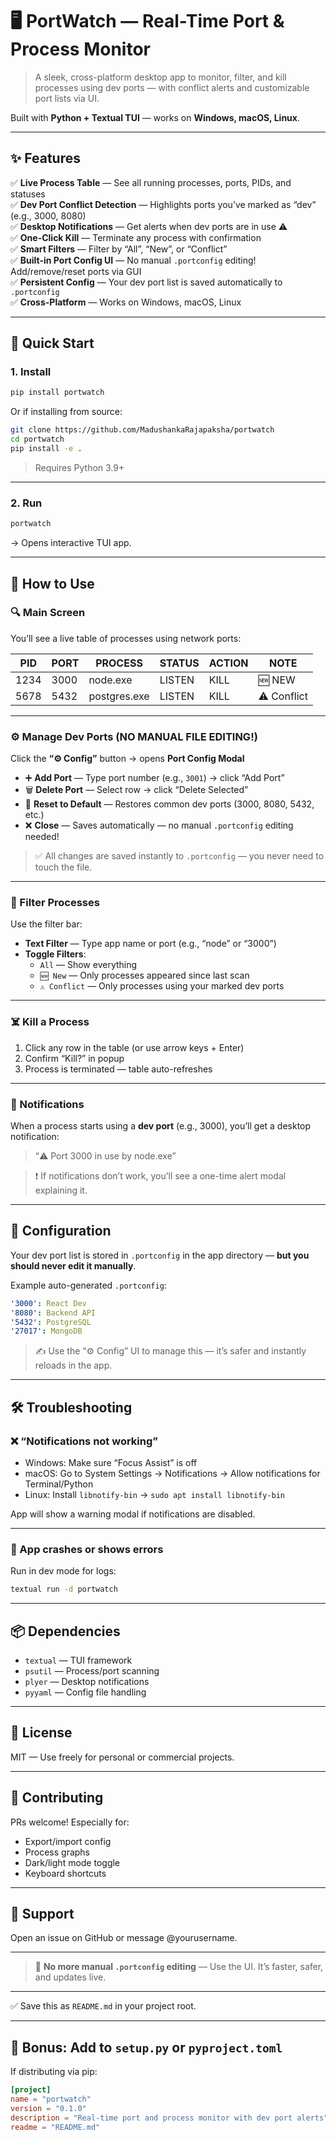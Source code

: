  

# 🖥️ PortWatch — Real-Time Port & Process Monitor

> A sleek, cross-platform desktop app to monitor, filter, and kill processes using dev ports — with conflict alerts and customizable port lists via UI.

Built with **Python + Textual TUI** — works on **Windows, macOS, Linux**.

---

## ✨ Features

✅ **Live Process Table** — See all running processes, ports, PIDs, and statuses  
✅ **Dev Port Conflict Detection** — Highlights ports you’ve marked as “dev” (e.g., 3000, 8080)  
✅ **Desktop Notifications** — Get alerts when dev ports are in use ⚠️  
✅ **One-Click Kill** — Terminate any process with confirmation  
✅ **Smart Filters** — Filter by “All”, “New”, or “Conflict”  
✅ **Built-in Port Config UI** — No manual `.portconfig` editing! Add/remove/reset ports via GUI  
✅ **Persistent Config** — Your dev port list is saved automatically to `.portconfig`  
✅ **Cross-Platform** — Works on Windows, macOS, Linux

---

## 🚀 Quick Start

### 1. Install

```bash
pip install portwatch
```

Or if installing from source:

```bash
git clone https://github.com/MadushankaRajapaksha/portwatch
cd portwatch
pip install -e .
```

> Requires Python 3.9+

---

### 2. Run

```bash
portwatch
```

→ Opens interactive TUI app.

---

## 🎯 How to Use

### 🔍 Main Screen

You’ll see a live table of processes using network ports:

| PID  | PORT | PROCESS      | STATUS | ACTION | NOTE         |
|------|------|--------------|--------|--------|--------------|
| 1234 | 3000 | node.exe     | LISTEN | KILL   | 🆕 NEW       |
| 5678 | 5432 | postgres.exe | LISTEN | KILL   | ⚠️ Conflict  |

---

### ⚙️ Manage Dev Ports (NO MANUAL FILE EDITING!)

Click the **“⚙️ Config”** button → opens **Port Config Modal**

- ➕ **Add Port** — Type port number (e.g., `3001`) → click “Add Port”
- 🗑️ **Delete Port** — Select row → click “Delete Selected”
- 🔄 **Reset to Default** — Restores common dev ports (3000, 8080, 5432, etc.)
- ❌ **Close** — Saves automatically — no manual `.portconfig` editing needed!

> ✅ All changes are saved instantly to `.portconfig` — you never need to touch the file.

---

### 🧭 Filter Processes

Use the filter bar:

- **Text Filter** — Type app name or port (e.g., “node” or “3000”)
- **Toggle Filters**:
  - `All` — Show everything
  - `🆕 New` — Only processes appeared since last scan
  - `⚠️ Conflict` — Only processes using your marked dev ports

---

### ☠️ Kill a Process

1. Click any row in the table (or use arrow keys + Enter)
2. Confirm “Kill?” in popup
3. Process is terminated — table auto-refreshes

---

### 🔔 Notifications

When a process starts using a **dev port** (e.g., 3000), you’ll get a desktop notification:

> “⚠️ Port 3000 in use by node.exe”

> ❗ If notifications don’t work, you’ll see a one-time alert modal explaining it.

---

## 📁 Configuration

Your dev port list is stored in `.portconfig` in the app directory — **but you should never edit it manually**.

Example auto-generated `.portconfig`:

```yaml
'3000': React Dev
'8080': Backend API
'5432': PostgreSQL
'27017': MongoDB
```

> ✍️ Use the “⚙️ Config” UI to manage this — it’s safer and instantly reloads in the app.

---

## 🛠️ Troubleshooting

### ❌ “Notifications not working”

- Windows: Make sure “Focus Assist” is off
- macOS: Go to System Settings → Notifications → Allow notifications for Terminal/Python
- Linux: Install `libnotify-bin` → `sudo apt install libnotify-bin`

App will show a warning modal if notifications are disabled.

---

### 🐛 App crashes or shows errors

Run in dev mode for logs:

```bash
textual run -d portwatch
```

---

## 📦 Dependencies

- `textual` — TUI framework
- `psutil` — Process/port scanning
- `plyer` — Desktop notifications
- `pyyaml` — Config file handling

---

## 📄 License

MIT — Use freely for personal or commercial projects.

---

## 🙌 Contributing

PRs welcome! Especially for:

- Export/import config
- Process graphs
- Dark/light mode toggle
- Keyboard shortcuts

---

## 💬 Support

Open an issue on GitHub or message @yourusername.

---

> 🔐 **No more manual `.portconfig` editing** — Use the UI. It’s faster, safer, and updates live.

---

✅ Save this as `README.md` in your project root.

---

## 🧩 Bonus: Add to `setup.py` or `pyproject.toml`

If distributing via pip:

```toml
[project]
name = "portwatch"
version = "0.1.0"
description = "Real-time port and process monitor with dev port alerts"
readme = "README.md"
```

 